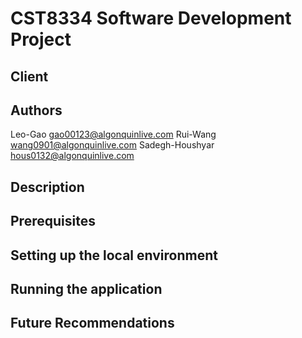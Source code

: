 # CST8334 Software Development Project
## Client

## Authors
Leo-Gao gao00123@algonquinlive.com
Rui-Wang wang0901@algonquinlive.com
Sadegh-Houshyar hous0132@algonquinlive.com

## Description

## Prerequisites

## Setting up the local environment

## Running the application

## Future Recommendations
